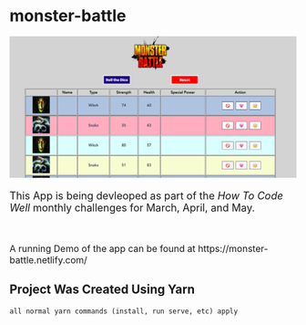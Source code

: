 # monster-battle

<img src="/src/assets/AppPreviewImage.png">

<p style="font-size: 18px">
This App is being devleoped as part of the <i>How To Code Well</i> monthly challenges for March, April, and May.
</p>
<br/>
<p style="font-size: 16px"> 
A running Demo of the app can be found at https://monster-battle.netlify.com/
</p>

## Project Was Created Using Yarn

```
all normal yarn commands (install, run serve, etc) apply
```
